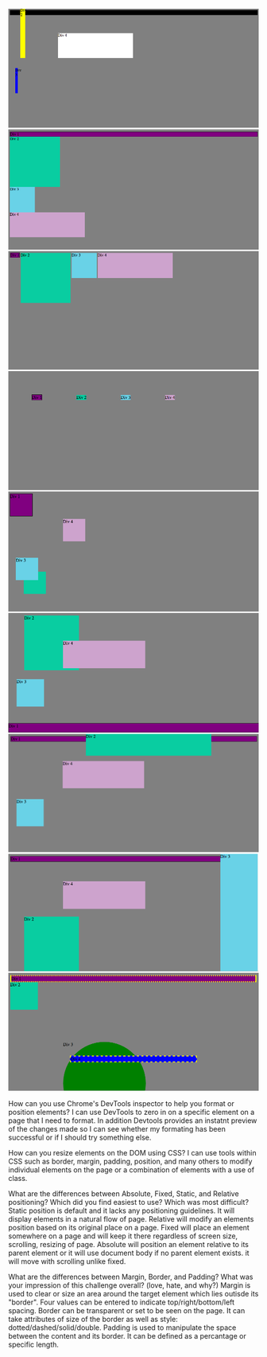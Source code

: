 ![Change the colors](imgs/change_the_colors.png)
![Column](imgs/Column.png)
![Row](imgs/Row.png)
![Equidistant](imgs/Equidistant.png)
![Squares](imgs/Squares.png)
![Footer](imgs/Footer.png)
![Header](imgs/Header.png)
![Sidebar](imgs/sidebar.png)
![Get_creative](imgs/get_creative.png)



How can you use Chrome's DevTools inspector to help you format or position elements?
I can use DevTools to zero in on a specific element on a page that I need to format. In addition Devtools provides an instatnt preview of the changes made so I can see whether my formating has been successful or if I should try something else. 


How can you resize elements on the DOM using CSS?
I can use tools within CSS such as border, margin, padding, position, and many others to modify individual elements on the page or a combination of elements with a use of class. 

What are the differences between Absolute, Fixed, Static, and Relative positioning? Which did you find easiest to use? Which was most difficult?
Static position is default and it lacks any positioning guidelines. It will display elements in a natural flow of page. 
Relative will modify an elements position based on its original place on a page. 
Fixed will place an element somewhere on a page and will keep it there regardless of screen size, scrolling, resizing of page. 
Absolute will position an element relative to its parent element or it will use document body if no parent element exists. it will move with scrolling unlike fixed. 


What are the differences between Margin, Border, and Padding?
What was your impression of this challenge overall? (love, hate, and why?)
Margin is used to clear or size an area around the target element which lies outisde its "border". Four values can be entered to indicate top/right/bottom/left spacing. 
Border can be transparent or set to be seen on the page. It can take attributes of size of the border as well as style: dotted/dashed/solid/double. 
Padding is used to manipulate the space between the content and its border. It can be defined as a percantage or specific length. 